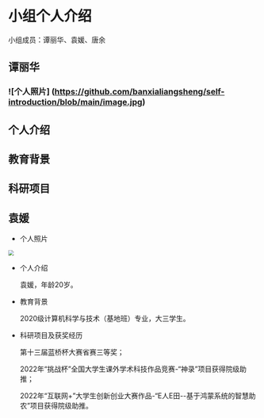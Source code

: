 # 小组个人介绍

小组成员：谭丽华、袁媛、唐余



## 谭丽华

### ![个人照片] (https://github.com/banxialiangsheng/self-introduction/blob/main/image.jpg)

## 个人介绍

## 教育背景

## 科研项目



## 袁媛

* 个人照片

<img src="E:\软件工程\self-introduction\picture\yuan.jpg" style="zoom:67%;" />

* 个人介绍

  袁媛，年龄20岁。

* 教育背景

  2020级计算机科学与技术（基地班）专业，大三学生。

* 科研项目及获奖经历

  第十三届蓝桥杯大赛省赛三等奖；

  2022年“挑战杯”全国大学生课外学术科技作品竞赛-“神录”项目获得院级助推；
  
  2022年“互联网+”大学生创新创业大赛作品-“E人E田--基于鸿蒙系统的智慧助农”项目获得院级助推。
  
  
  
  





